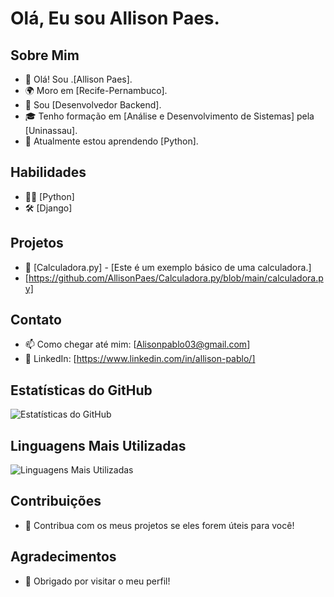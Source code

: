 # Olá, Eu sou Allison Paes.

## Sobre Mim
- 👋 Olá! Sou .[Allison Paes].
- 🌍 Moro em [Recife-Pernambuco].
- 💼 Sou [Desenvolvedor Backend].
- 🎓 Tenho formação em [Análise e Desenvolvimento de Sistemas] pela [Uninassau].
- 🌱 Atualmente estou aprendendo [Python].


## Habilidades
- 👨‍💻 [Python]
- 🛠️ [Django]

## Projetos
- 💼 [Calculadora.py] - [Este é um exemplo básico de uma calculadora.]
- [https://github.com/AllisonPaes/Calculadora.py/blob/main/calculadora.py]


## Contato
- 📫 Como chegar até mim: [Alisonpablo03@gmail.com]
- 💼 LinkedIn: [https://www.linkedin.com/in/allison-pablo/]


## Estatísticas do GitHub
![Estatísticas do GitHub](https://github-readme-stats.vercel.app/api?username=seuusername&show_icons=true)

## Linguagens Mais Utilizadas
![Linguagens Mais Utilizadas](https://github-readme-stats.vercel.app/api/top-langs/?username=seuusername)

## Contribuições
- 🌟 Contribua com os meus projetos se eles forem úteis para você!

## Agradecimentos
- 🙏 Obrigado por visitar o meu perfil!


<!---
AllisonPaes/AllisonPaes is a ✨ special ✨ repository because its `README.md` (this file) appears on your GitHub profile.
You can click the Preview link to take a look at your changes.
--->
